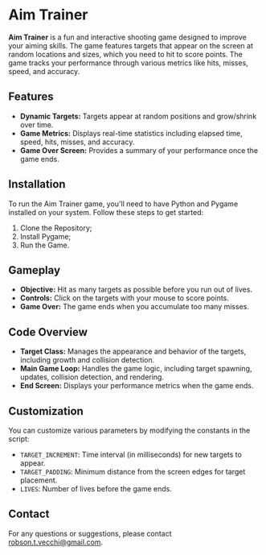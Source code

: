 # Aim Trainer

**Aim Trainer** is a fun and interactive shooting game designed to improve your aiming skills. The game features targets that appear on the screen at random locations and sizes, which you need to hit to score points. The game tracks your performance through various metrics like hits, misses, speed, and accuracy.

## Features

- **Dynamic Targets:** Targets appear at random positions and grow/shrink over time.
- **Game Metrics:** Displays real-time statistics including elapsed time, speed, hits, misses, and accuracy.
- **Game Over Screen:** Provides a summary of your performance once the game ends.

## Installation

To run the Aim Trainer game, you'll need to have Python and Pygame installed on your system. Follow these steps to get started:

1. Clone the Repository;
2. Install Pygame;
3. Run the Game.

## Gameplay

- **Objective:** Hit as many targets as possible before you run out of lives.
- **Controls:** Click on the targets with your mouse to score points.
- **Game Over:** The game ends when you accumulate too many misses. 

## Code Overview

- **Target Class:** Manages the appearance and behavior of the targets, including growth and collision detection.
- **Main Game Loop:** Handles the game logic, including target spawning, updates, collision detection, and rendering.
- **End Screen:** Displays your performance metrics when the game ends.

## Customization

You can customize various parameters by modifying the constants in the script:

- `TARGET_INCREMENT`: Time interval (in milliseconds) for new targets to appear.
- `TARGET_PADDING`: Minimum distance from the screen edges for target placement.
- `LIVES`: Number of lives before the game ends.

## Contact

For any questions or suggestions, please contact [robson.t.vecchi@gmail.com](mailto:robson.t.vecchi@gmail.com).
